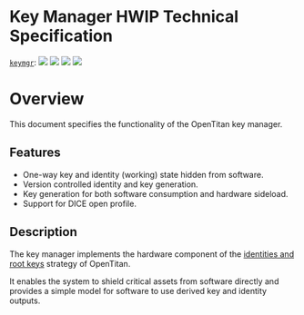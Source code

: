 # Key Manager HWIP Technical Specification

[`keymgr`](https://reports.opentitan.org/hw/ip/keymgr/dv/latest/report.html):
![](https://dashboards.lowrisc.org/badges/dv/keymgr/test.svg)
![](https://dashboards.lowrisc.org/badges/dv/keymgr/passing.svg)
![](https://dashboards.lowrisc.org/badges/dv/keymgr/functional.svg)
![](https://dashboards.lowrisc.org/badges/dv/keymgr/code.svg)

# Overview

This document specifies the functionality of the OpenTitan key manager.

## Features

- One-way key and identity (working) state hidden from software.
- Version controlled identity and key generation.
- Key generation for both software consumption and hardware sideload.
- Support for DICE open profile.


## Description

The key manager implements the hardware component of the [identities and root keys](../../../doc/security/specs/identities_and_root_keys/) strategy of OpenTitan.

It enables the system to shield critical assets from software directly and provides a simple model for software to use derived key and identity outputs.
